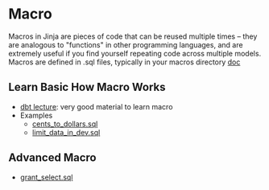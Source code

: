 # Macro 

Macros in Jinja are pieces of code that can be reused multiple times – they are analogous to "functions" in other programming languages, and are extremely useful if you find yourself repeating code across multiple models. 
Macros are defined in .sql files, typically in your macros directory [doc](https://docs.getdbt.com/reference/project-configs/macro-paths)

## Learn Basic How Macro Works
- [dbt lecture](https://learn.getdbt.com/learn/course/jinja-macros-and-packages/working-with-macros-60min/macros?page=1): very good material to learn macro 
- Examples 
  - [cents_to_dollars.sql](https://github.com/lilizhoou/dbt-projects/blob/main/macros/learn-macro/cents_to_dollars.sql)
  - [limit_data_in_dev.sql](https://github.com/lilizhoou/dbt-projects/blob/main/macros/learn-macro/limit_data_in_dev.sql)


## Advanced Macro
  - [grant_select.sql](https://github.com/lilizhoou/dbt-projects/blob/main/macros/learn-macro/grant_select.sql)
